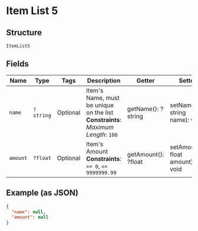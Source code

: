 
# Item List 5

## Structure

`ItemList5`

## Fields

| Name | Type | Tags | Description | Getter | Setter |
|  --- | --- | --- | --- | --- | --- |
| `name` | `?string` | Optional | Item's Name, must be unique on the list<br>**Constraints**: *Maximum Length*: `100` | getName(): ?string | setName(?string name): void |
| `amount` | `?float` | Optional | Item's Amount<br>**Constraints**: `>= 0`, `<= 9999999.99` | getAmount(): ?float | setAmount(?float amount): void |

## Example (as JSON)

```json
{
  "name": null,
  "amount": null
}
```

